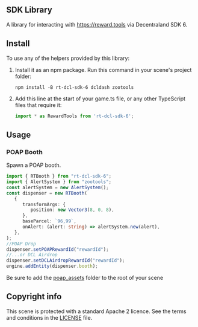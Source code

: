 ## SDK Library

A library for interacting with https://reward.tools via Decentraland SDK 6.

## Install

To use any of the helpers provided by this library:

1. Install it as an npm package. Run this command in your scene's project folder:

   ```
   npm install -B rt-dcl-sdk-6 dcldash zootools
   ```

2. Add this line at the start of your game.ts file, or any other TypeScript files that require it:

   ```ts
   import * as RewardTools from 'rt-dcl-sdk-6';
   ```

## Usage

### POAP Booth
Spawn a POAP booth.
   ```ts
   import { RTBooth } from "rt-dcl-sdk-6";
   import { AlertSystem } from "zootools";
   const alertSystem = new AlertSystem();
   const dispenser = new RTBooth(
      {
         transformArgs: {
            position: new Vector3(8, 0, 8),
         },
         baseParcel: `96,99`,
         onAlert: (alert: string) => alertSystem.new(alert),
      },
   );
   //POAP Drop
   dispenser.setPOAPRewardId("rewardId");
   //...or DCL Airdrop
   dispenser.setDCLAirdropRewardId("rewardId");
   engine.addEntity(dispenser.booth);
   ```

Be sure to add the [poap_assets](https://github.com/tyzoo/tyzoo.github.io/tree/master/assets/poap_assets) folder to the root of your scene

## Copyright info

This scene is protected with a standard Apache 2 licence. See the terms and conditions in the [LICENSE](/LICENSE) file.
